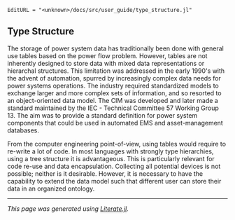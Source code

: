 ```@meta
EditURL = "<unknown>/docs/src/user_guide/type_structure.jl"
```

## Type Structure

The storage of power system data has traditionally been done with general use tables based on the power flow problem. However, tables are not inherently designed to store data with mixed data representations or hierarchal structures. This limitation was addressed in the early 1990's with the advent of automation, spurred by increasingly complex data needs for power systems operations. The industry required standardized models to exchange larger and more complex sets of information, and so resorted to an object-oriented data model. The CIM was developed and later made a standard maintained by the IEC - Technical Committee 57 Working Group 13. The aim was to provide a standard definition for power system components that could be used in automated EMS and asset-management databases.

From the computer engineering point-of-view, using tables would require to re-write a lot of code. In most languages with strongly type hierarchies, using a tree structure it is advantageous. This is particularly relevant for code re-use and data encapsulation. Collecting all potential devices is not possible; neither is it desirable. However, it is necessary to have the capability to extend the data model such that different user can store their data in an organized ontology.

---

*This page was generated using [Literate.jl](https://github.com/fredrikekre/Literate.jl).*

